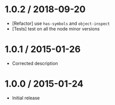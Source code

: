 # 1.0.2 / 2018-09-20

- [Refactor] use `has-symbols` and `object-inspect`
- [Tests] test on all the node minor versions

# 1.0.1 / 2015-01-26

- Corrected description

# 1.0.0 / 2015-01-24

- Initial release
